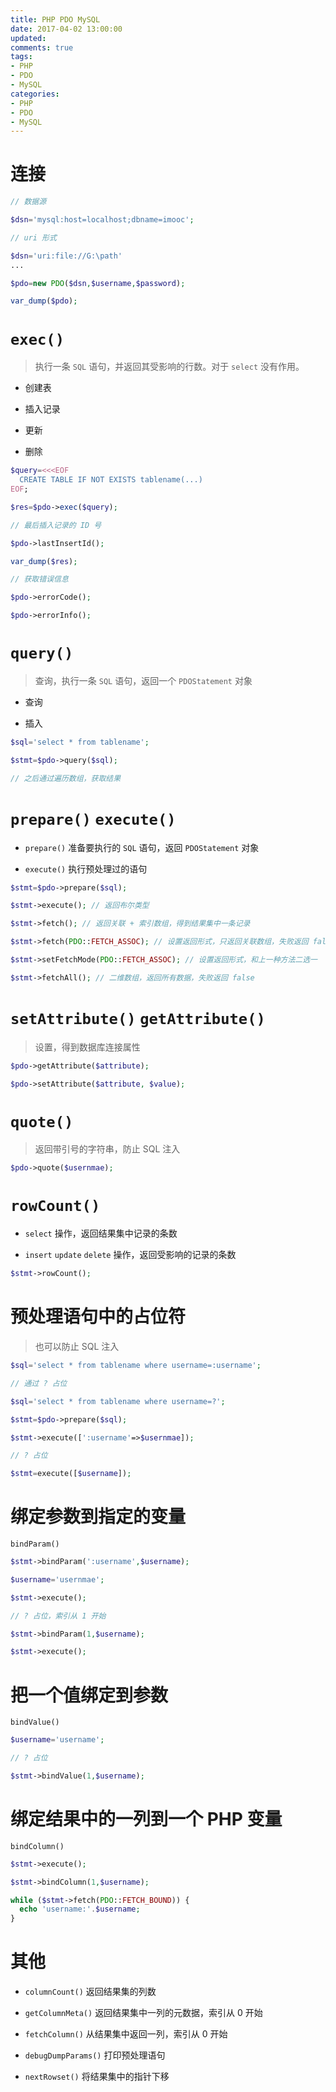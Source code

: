 ```yaml
---
title: PHP PDO MySQL
date: 2017-04-02 13:00:00
updated:
comments: true
tags:
- PHP
- PDO
- MySQL
categories:
- PHP
- PDO
- MySQL
---
```


# 连接

```php
// 数据源

$dsn='mysql:host=localhost;dbname=imooc';

// uri 形式

$dsn='uri:file://G:\path'
...

$pdo=new PDO($dsn,$username,$password);

var_dump($pdo);
```

# `exec()`

>执行一条 `SQL` 语句，并返回其受影响的行数。对于 `select` 没有作用。

* 创建表

* 插入记录

* 更新

* 删除

```php
$query=<<<EOF
  CREATE TABLE IF NOT EXISTS tablename(...)
EOF;

$res=$pdo->exec($query);

// 最后插入记录的 ID 号

$pdo->lastInsertId();

var_dump($res);

// 获取错误信息

$pdo->errorCode();

$pdo->errorInfo();
```

# `query()`

> 查询，执行一条 `SQL` 语句，返回一个 `PDOStatement` 对象

* 查询

* 插入

```php
$sql='select * from tablename';

$stmt=$pdo->query($sql);

// 之后通过遍历数组，获取结果
```

# `prepare()` `execute()`

* `prepare()` 准备要执行的 `SQL` 语句，返回 `PDOStatement` 对象

* `execute()` 执行预处理过的语句

```php
$stmt=$pdo->prepare($sql);

$stmt->execute(); // 返回布尔类型

$stmt->fetch(); // 返回关联 + 索引数组，得到结果集中一条记录

$stmt->fetch(PDO::FETCH_ASSOC); // 设置返回形式，只返回关联数组，失败返回 false

$stmt->setFetchMode(PDO::FETCH_ASSOC); // 设置返回形式，和上一种方法二选一

$stmt->fetchAll(); // 二维数组，返回所有数据，失败返回 false
```

# `setAttribute()` `getAttribute()`

>设置，得到数据库连接属性

```php
$pdo->getAttribute($attribute);

$pdo->setAttribute($attribute, $value);
```

# `quote()`

>返回带引号的字符串，防止 SQL 注入

```php
$pdo->quote($usernmae);
```

# `rowCount()`

* `select` 操作，返回结果集中记录的条数

* `insert` `update` `delete` 操作，返回受影响的记录的条数

```php
$stmt->rowCount();
```

# 预处理语句中的占位符

> 也可以防止 SQL 注入

```php
$sql='select * from tablename where username=:username';

// 通过 ? 占位

$sql='select * from tablename where username=?';

$stmt=$pdo->prepare($sql);

$stmt->execute([':username'=>$usernmae]);

// ? 占位

$stmt=execute([$username]);
```

# 绑定参数到指定的变量

`bindParam()`

```php
$stmt->bindParam(':username',$username);

$username='usernmae';

$stmt->execute();

// ? 占位，索引从 1 开始

$stmt->bindParam(1,$username);

$stmt->execute();
```

# 把一个值绑定到参数

`bindValue()`

```php
$username='username';

// ? 占位

$stmt->bindValue(1,$username);
```

# 绑定结果中的一列到一个 PHP 变量

`bindColumn()`

```php
$stmt->execute();

$stmt->bindColumn(1,$username);

while ($stmt->fetch(PDO::FETCH_BOUND)) {
  echo 'username:'.$username;
}
```

# 其他

* `columnCount()` 返回结果集的列数

* `getColumnMeta()` 返回结果集中一列的元数据，索引从 0 开始

* `fetchColumn()` 从结果集中返回一列，索引从 0 开始

* `debugDumpParams()` 打印预处理语句

* `nextRowset()` 将结果集中的指针下移
